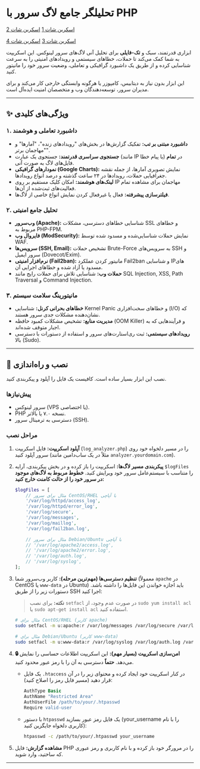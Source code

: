 # تحلیلگر جامع لاگ سرور با PHP
[اسکرین شات 1](https://raw.githubusercontent.com/iraj-zahedi/php-log-analyzer/refs/heads/main/log-analyzer1.png)
[اسکرین شات 2](https://raw.githubusercontent.com/iraj-zahedi/php-log-analyzer/refs/heads/main/log-analyzer2.png)

[اسکرین شات 3](https://raw.githubusercontent.com/iraj-zahedi/php-log-analyzer/refs/heads/main/log-analyzer3.png)
[اسکرین شات 4](https://raw.githubusercontent.com/iraj-zahedi/php-log-analyzer/refs/heads/main/log-analyzer4.png)

ابزاری قدرتمند، سبک و **تک-فایلی** برای تحلیل آنی لاگ‌های سرور لینوکس. این اسکریپت به شما کمک می‌کند تا حملات، خطاهای سیستمی و رویدادهای امنیتی را به سرعت شناسایی کرده و از طریق یک داشبورد گرافیکی و تعاملی، وضعیت سرور خود را مانیتور کنید.

این ابزار بدون نیاز به دیتابیس، کامپوزر یا هرگونه وابستگی خارجی کار می‌کند و برای مدیران سرور، توسعه‌دهندگان وب و متخصصان امنیت ایده‌آل است.


---

## ✨ ویژگی‌های کلیدی

### ۱. داشبورد تعاملی و هوشمند
-   **داشبورد مبتنی بر تب:** تفکیک گزارش‌ها در بخش‌های "رویدادهای زنده"، "آمارها" و "مهاجمان برتر".
-   **جستجوی سراسری قدرتمند:** جستجوی یک عبارت (مانند IP یا پیام خطا) در **تمام** فایل‌های لاگ به صورت آنی.
-   **نمودارهای گرافیکی (Google Charts):** نمایش تصویری آمارها، از جمله نقشه جغرافیایی حملات، رویدادها در ۲۴ ساعت گذشته و درصد انواع رویدادها.
-   **لینک‌های هوشمند:** امکان کلیک مستقیم بر روی IP مهاجمان برای مشاهده تمام فعالیت‌های ثبت‌شده از آن‌ها.
-   **فیلترسازی پیشرفته:** فعال یا غیرفعال کردن نمایش انواع خاصی از لاگ‌ها.

### ۲. تحلیل جامع امنیتی
-   **وب‌سرور (Apache):** شناسایی خطاهای دسترسی، مشکلات SSL و خطاهای مربوط به PHP-FPM.
-   **فایروال وب (ModSecurity):** نمایش حملات شناسایی‌شده و مسدود شده توسط WAF.
-   **سرویس‌ها (SSH, Email):** تشخیص حملات Brute-Force به سرویس‌های SSH و سرور ایمیل (Dovecot/Exim).
-   **نرم‌افزار امنیتی (Fail2ban):** مانیتور کردن عملکرد Fail2ban و شناسایی IPهای مسدود یا آزاد شده و خطاهای اجرایی آن.
-   **حملات وب:** شناسایی تلاش برای حملات رایج مانند SQL Injection, XSS, Path Traversal و Command Injection.

### ۳. مانیتورینگ سلامت سیستم
-   **خطاهای بحرانی کرنل:** شناسایی Kernel Panic و خطاهای سخت‌افزاری (I/O) که نشان‌دهنده مشکلات جدی سرور هستند.
-   **مدیریت منابع:** تشخیص مشکلات کمبود حافظه (OOM Killer) و فرآیندهایی که به اجبار متوقف شده‌اند.
-   **رویدادهای سیستمی:** ثبت ری‌استارت‌های سرور و استفاده از دستورات با دسترسی بالا (Sudo).

---

## 🚀 نصب و راه‌اندازی

نصب این ابزار بسیار ساده است. کافیست یک فایل را آپلود و پیکربندی کنید.

### پیش‌نیازها
-   سرور لینوکس (VPS یا اختصاصی).
-   PHP نسخه ۷.۰ یا بالاتر.
-   دسترسی به ترمینال سرور (SSH).

### مراحل نصب

1.  **آپلود اسکریپت:** فایل اسکریپت (`log_analyzer.php`) را در مسیر دلخواه خود روی سرور آپلود کنید (مثلاً در یک ساب‌دامین مانند `analyzer.yourdomain.com`).

2.  **پیکربندی مسیر لاگ‌ها:** اسکریپت را باز کرده و در بخش پیکربندی، آرایه `$logFiles` را متناسب با سیستم‌عامل سرور خود ویرایش کنید. **خطوط مربوط به لاگ‌های موجود در سرور خود را از حالت کامنت خارج کنید:**
    ```php
    $logFiles = [
        // مثال برای سرور CentOS/RHEL با آپاچی
        '/var/log/httpd/access_log',
        '/var/log/httpd/error_log',
        '/var/log/secure',
        '/var/log/messages',
        '/var/log/maillog',
        '/var/log/fail2ban.log',

        // مثال برای سرور Debian/Ubuntu با آپاچی
        // '/var/log/apache2/access.log',
        // '/var/log/apache2/error.log',
        // '/var/log/auth.log',
        // '/var/log/syslog',
    ];
    ```

3.  **تنظیم دسترسی‌ها (مهم‌ترین مرحله):**
    کاربر وب‌سرور شما (معمولاً `apache` در CentOS یا `www-data` در Ubuntu) باید اجازه خواندن این فایل‌ها را داشته باشد. دستورات زیر را از طریق SSH اجرا کنید:
    
    > **نکته:** برای نصب `setfacl` در صورت عدم وجود، از `sudo yum install acl` یا `sudo apt-get install acl` استفاده کنید.

    ```bash
    # مثال برای CentOS/RHEL (کاربر apache)
    sudo setfacl -m u:apache:r /var/log/messages /var/log/secure /var/log/maillog /var/log/fail2ban.log

    # مثال برای Debian/Ubuntu (کاربر www-data)
    sudo setfacl -m u:www-data:r /var/log/syslog /var/log/auth.log /var/log/mail.log /var/log/fail2ban.log
    ```

4.  **🔒 امن‌سازی اسکریپت (بسیار مهم):**
    این اسکریپت اطلاعات حساسی را نمایش می‌دهد. **حتماً** دسترسی به آن را با رمز عبور محدود کنید.
    -   یک فایل `.htaccess` در کنار اسکریپت خود ایجاد کرده و محتوای زیر را در آن قرار دهید (مسیر فایل رمز را اصلاح کنید):
        ```apache
        AuthType Basic
        AuthName "Restricted Area"
        AuthUserFile /path/to/your/.htpasswd
        Require valid-user
        ```
    -   با دستور `htpasswd` یک فایل رمز عبور بسازید (your_username را با نام کاربری دلخواه جایگزین کنید):
        ```bash
        htpasswd -c /path/to/your/.htpasswd your_username
        ```

5.  **مشاهده گزارش:** فایل PHP را در مرورگر خود باز کرده و با نام کاربری و رمز عبوری که ساختید، وارد شوید.

---
